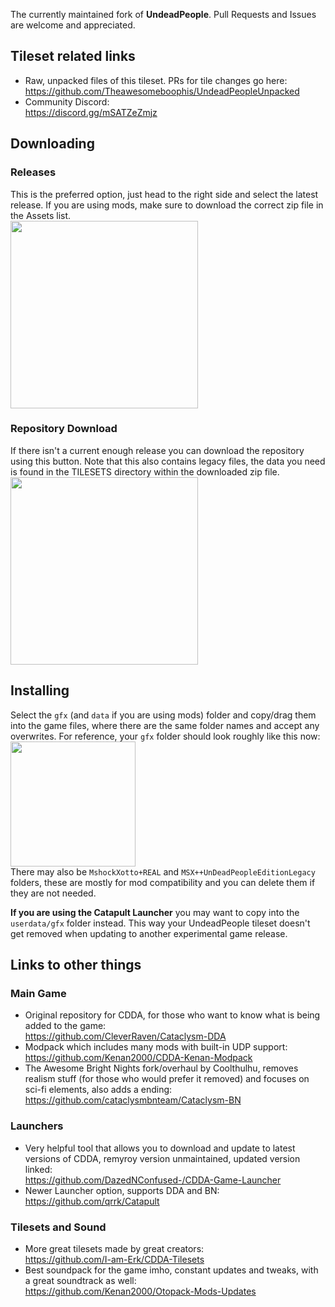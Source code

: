 The currently maintained fork of **UndeadPeople**. Pull Requests and Issues are welcome and appreciated.
## Tileset related links
- Raw, unpacked files of this tileset. PRs for tile changes go here:<br>
https://github.com/Theawesomeboophis/UndeadPeopleUnpacked
- Community Discord:<br>
https://discord.gg/mSATZeZmjz

## Downloading
### Releases
This is the preferred option, just head to the right side and select the latest release. If you are using mods, make sure to download the correct zip file in the Assets list.<br>
<img src=https://github.com/Inzarcon/UndeadPeopleTileset/assets/136692178/331bf81b-7b08-4ec6-94e6-b46368a5acb9 width=300>

### Repository Download
If there isn't a current enough release you can download the repository using this button. Note that this also contains legacy files, the data you need is found in the TILESETS directory within the downloaded zip file.<br>
<img src=https://github.com/Inzarcon/UndeadPeopleTileset/assets/136692178/69294107-bbc9-48e4-8043-b1bb78a3ea87 width=300>
## Installing
Select the ```gfx``` (and ```data``` if you are using mods) folder and copy/drag them into the game files, where there are the same folder names and accept any overwrites. For reference, your ```gfx``` folder should look roughly like this now:<br>
<img src=https://github.com/Inzarcon/UndeadPeopleTileset/assets/136692178/54f72400-ed0f-48df-b55f-d63762c91baa width=200><br>
There may also be ```MshockXotto+REAL``` and ```MSX++UnDeadPeopleEditionLegacy``` folders, these are mostly for mod compatibility and you can delete them if they are not needed.

**If you are using the Catapult Launcher** you may want to copy into the ```userdata/gfx``` folder instead. This way your UndeadPeople tileset doesn't get removed when updating to another experimental game release.

## Links to other things
### Main Game
- Original repository for CDDA, for those who want to know what is being added to the game:<br>
https://github.com/CleverRaven/Cataclysm-DDA
- Modpack which includes many mods with built-in UDP support:<br>
https://github.com/Kenan2000/CDDA-Kenan-Modpack
- The Awesome Bright Nights fork/overhaul by Coolthulhu, removes realism stuff (for those who would prefer it removed) and focuses on sci-fi elements, also adds a ending:<br>
https://github.com/cataclysmbnteam/Cataclysm-BN
### Launchers
- Very helpful tool that allows you to download and update to latest versions of CDDA, remyroy version unmaintained, updated version linked:<br>
https://github.com/DazedNConfused-/CDDA-Game-Launcher
- Newer Launcher option, supports DDA and BN:<br>
https://github.com/qrrk/Catapult
### Tilesets and Sound
- More great tilesets made by great creators:<br>
https://github.com/I-am-Erk/CDDA-Tilesets
- Best soundpack for the game imho, constant updates and tweaks, with a great soundtrack as well:<br>
https://github.com/Kenan2000/Otopack-Mods-Updates


